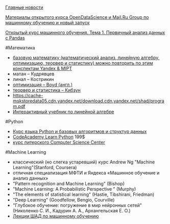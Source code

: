 [Главные новости](https://vk.com/mlcourse)

[Материалы открытого курса OpenDataScience и Mail.Ru Group по машинному обучению и новый запуск](https://habrahabr.ru/company/ods/blog/344044/)

[Открытый курс машинного обучения. Тема 1. Первичный анализ данных с Pandas](https://habrahabr.ru/company/ods/blog/322626/)

#Математика
- [базовую математику (математический анализ, линейную алгебру, оптимизацию, теорвер и статистику) можно повторить по этим конспектам Yandex & MIPT](https://yadi.sk/d/yEXkABC_353Zmh)
- матан – Кудрявцев
- линал – Кострикин
- [оптимизация – Boyd (англ.)](https://stanford.edu/~boyd/cvxbook/bv_cvxbook.pdf)
- [теорвер и статистика – Кибзун](http://zyurvas.narod.ru/knyhy2/Kibzun.pdf)
- https://cache-mskstoredata05.cdn.yandex.net/download.cdn.yandex.net/shad/program.pdf
- [Интерактивный учебник по линейной алгебре](http://immersivemath.com/ila/index.html)

#Python
- [Курс языка Python и базовых алгоритмов и структур данных](https://github.com/yorko/python_intro)
- [CodeAcademy Learn Python](https://www.codecademy.com/learn/learn-python) 199$
- [курс питерского Computer Science Center](https://compscicenter.ru/courses/python/2015-autumn/)

#Machine Learning
- классический (но слегка устаревший) курс Andrew Ng "Machine Learning"(Stanford, Coursera)
- отличная специализация МФТИ и Яндекса «Машинное обучение и анализ данных»
- "Pattern recognition and Machine Learning" (Bishop)
- "Machine Learning: A Probabilistic Perspective " (Murphy) 
- "The elements of statistical learning" (Hastie, Tibshirani, Friedman)
- "Deep Learning" (Goodfellow, Bengio, Courville)
- "Глубокое обучение: погружение в мир нейронных сетей" (Николенко С. И., Кадурин А. А., Архангельская Е. О.)
- [Лекции ШАД по машинному обучению](https://yandexdataschool.ru/edu-process/courses/machine-learning)

